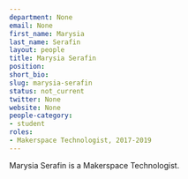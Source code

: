 ```yaml
---
department: None
email: None
first_name: Marysia
last_name: Serafin
layout: people
title: Marysia Serafin
position:
short_bio:
slug: marysia-serafin
status: not_current
twitter: None
website: None
people-category:
- student
roles:
- Makerspace Technologist, 2017-2019
---
```

Marysia Serafin is a Makerspace Technologist.
